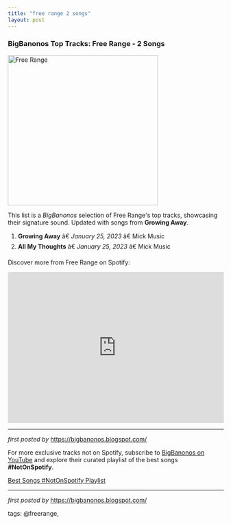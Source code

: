 ```yaml
---
title: "free range 2 songs"
layout: post
---
```

<h3>BigBanonos Top Tracks: Free Range - 2 Songs</h3>
<div class="separator"> <a href="https://lh6.googleusercontent.com/proxy/VkwPQUF4-z-agw0z-oCUIOPFGTsoKCZigx_5mvjXt4BPE7vMDtNN4mqpI9QeyALyVGErelEQ35AaqTuCtLmfkAICHn2l7mX9AB8iffQjtQIzicbHQKc1jTAfwwDgkWenOir1RwyJCD9Pl6pj6DsOtQGp8rLE8A" > <img alt="Free Range" border="0" height="350" src="https://lh6.googleusercontent.com/proxy/VkwPQUF4-z-agw0z-oCUIOPFGTsoKCZigx_5mvjXt4BPE7vMDtNN4mqpI9QeyALyVGErelEQ35AaqTuCtLmfkAICHn2l7mX9AB8iffQjtQIzicbHQKc1jTAfwwDgkWenOir1RwyJCD9Pl6pj6DsOtQGp8rLE8A" /> </a>
</div> <p>This list is a <em>BigBanonos</em> selection of Free Range's top tracks, showcasing their signature sound. Updated with songs from <strong>Growing Away</strong>.</p> <ol> <li><strong>Growing Away</strong> â€ <em>January 25, 2023</em> â€ Mick Music</li> <li><strong>All My Thoughts</strong> â€ <em>January 25, 2023</em> â€ Mick Music</li>
</ol> <p>Discover more from Free Range on Spotify:</p>
<iframe src="https://open.spotify.com/embed/playlist/5srTjfejqQ6nVLmBCSJztU?utm_source=generator" width="100%" height="352" frameBorder="0" allowfullscreen="" allow="autoplay; clipboard-write; encrypted-media; fullscreen; picture-in-picture" loading="lazy"></iframe> <hr />
<p><em>first posted by</em> <a href="https://bigbanonos.blogspot.com/" rel="noopener" target="_new">https://bigbanonos.blogspot.com/</a></p>


<!--Subscribe and Playlist Links-->
<div>
    <p>For more exclusive tracks not on Spotify, subscribe to <a href="https://www.youtube.com/@BigBanonos" target="_blank">BigBanonos on YouTube</a> and explore their curated playlist of the best songs <strong>#NotOnSpotify</strong>.</p>
    <p><a href="https://www.youtube.com/playlist?list=PLtuNtuTatqI0kFahUCbtbfenC_ET5O_tr" target="_blank">Best Songs #NotOnSpotify Playlist<br /></a></p></div>

<hr />

<p><em>first posted by</em> <a href="https://bigbanonos.blogspot.com/" rel="noopener" target="_new">https://bigbanonos.blogspot.com/</a></p>

<p>tags: @freerange,</p>

